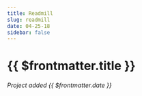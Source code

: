 ```yaml
---
title: Readmill
slug: readmill
date: 04-25-18
sidebar: false
---
```

<ApiPostHero/>

# {{ $frontmatter.title }}
###### Project added {{ $frontmatter.date }}

<ApiPost/>